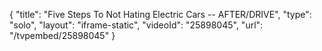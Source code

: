 {
    "title": "Five Steps To Not Hating Electric Cars -- AFTER\/DRIVE",
    "type": "solo",
    "layout": "iframe-static",
    "videoId": "25898045",
    "url": "\/tvpembed\/25898045"
}